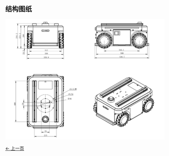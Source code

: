 ## 结构图纸
![](../resources/2-ProductFeature/2.3/StructuralDrawing.png)

[← 上一页](2.2-VisualNavigationEdition.md)